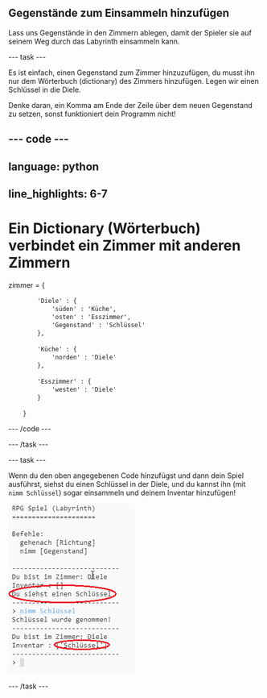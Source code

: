 ## Gegenstände zum Einsammeln hinzufügen

Lass uns Gegenstände in den Zimmern ablegen, damit der Spieler sie auf seinem Weg durch das Labyrinth einsammeln kann.

--- task ---

Es ist einfach, einen Gegenstand zum Zimmer hinzuzufügen, du musst ihn nur dem Wörterbuch (dictionary) des Zimmers hinzufügen. Legen wir einen Schlüssel in die Diele.

Denke daran, ein Komma am Ende der Zeile über dem neuen Gegenstand zu setzen, sonst funktioniert dein Programm nicht!

--- code ---
---
language: python
---

## line_highlights: 6-7

# Ein Dictionary (Wörterbuch) verbindet ein Zimmer mit anderen Zimmern

zimmer = {

            'Diele' : {
                'süden' : 'Küche',
                'osten' : 'Esszimmer',
                'Gegenstand' : 'Schlüssel'
            },
    
            'Küche' : {
                'norden' : 'Diele'
            },
    
            'Esszimmer' : {
                'westen' : 'Diele'
            }
    
        }
    

--- /code ---

--- /task ---

--- task ---

Wenn du den oben angegebenen Code hinzufügst und dann dein Spiel ausführst, siehst du einen Schlüssel in der Diele, und du kannst ihn (mit `nimm Schlüssel`) sogar einsammeln und deinem Inventar hinzufügen!

![Screenshot](images/rpg-key-test.png)

--- /task ---